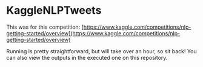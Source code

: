# KaggleNLPTweets
This was for this competition: [https://www.kaggle.com/competitions/nlp-getting-started/overview](https://www.kaggle.com/competitions/nlp-getting-started/overview)

Running is pretty straightforward, but will take over an hour, so sit back!  You can also view the outputs in the executed one on this repository.
